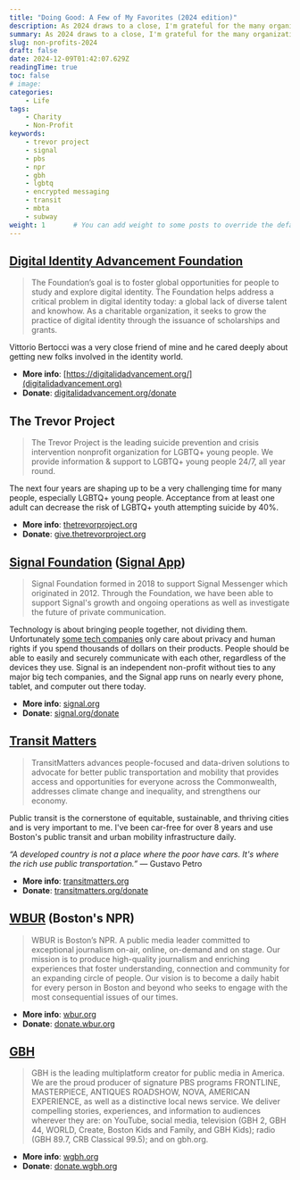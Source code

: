 ```yaml
---
title: "Doing Good: A Few of My Favorites (2024 edition)"
description: As 2024 draws to a close, I'm grateful for the many organizations working tirelessly to make the world a better place. Here are a few nonprofits that have captured my heart and inspired me to give back in 2024.
summary: As 2024 draws to a close, I'm grateful for the many organizations working tirelessly to make the world a better place. Here are a few nonprofits that have captured my heart and inspired me to give back in 2024.
slug: non-profits-2024
draft: false
date: 2024-12-09T01:42:07.629Z
readingTime: true
toc: false
# image: 
categories:
    - Life
tags:
    - Charity
    - Non-Profit
keywords: 
    - trevor project
    - signal
    - pbs
    - npr
    - gbh
    - lgbtq
    - encrypted messaging
    - transit
    - mbta
    - subway
weight: 1       # You can add weight to some posts to override the default sorting (date descending)
---
```


## [Digital Identity Advancement Foundation](https://digitalidadvancement.org/)

> The Foundation’s goal is to foster global opportunities for people to study and explore digital identity. The Foundation helps address a critical problem in digital identity today: a global lack of diverse talent and knowhow. As a charitable organization, it seeks to grow the practice of digital identity through the issuance of scholarships and grants.

Vittorio Bertocci was a very close friend of mine and he cared deeply about getting new folks involved in the identity world.

- **More info**: [https://digitalidadvancement.org/](digitalidadvancement.org)
- **Donate**: [digitalidadvancement.org/donate](https://digitalidadvancement.org/donate/)

## The Trevor Project

> The Trevor Project is the leading suicide prevention and crisis intervention nonprofit organization for LGBTQ+ young people. We provide information & support to LGBTQ+ young people 24/7, all year round.

The next four years are shaping up to be a very challenging time for many people, especially LGBTQ+ young people. Acceptance from at least one adult can decrease the risk of LGBTQ+ youth attempting suicide by 40%.

- **More info**: [thetrevorproject.org](https://www.thetrevorproject.org/)
- **Donate**: [give.thetrevorproject.org](https://give.thetrevorproject.org/campaign/645413/donate)

## [Signal Foundation](https://signalfoundation.org/) ([Signal App](https://signal.org/))

> Signal Foundation formed in 2018 to support Signal Messenger which originated in 2012. Through the Foundation, we have been able to support Signal's growth and ongoing operations as well as investigate the future of private communication.

Technology is about bringing people together, not dividing them. Unfortunately [some tech companies](https://apple.com) only care about privacy and human rights if you spend thousands of dollars on their products. People should be able to easily and securely communicate with each other, regardless of the devices they use. Signal is an independent non-profit without ties to any major big tech companies, and the Signal app runs on nearly every phone, tablet, and computer out there today.

- **More info**: [signal.org](https://signal.org/)
- **Donate**: [signal.org/donate](https://signal.org/donate/)

## [Transit Matters](https://transitmatters.org/)

> TransitMatters advances people-focused and data-driven solutions to advocate for better public transportation and mobility that provides access and opportunities for everyone across the Commonwealth, addresses climate change and inequality, and strengthens our economy.

Public transit is the cornerstone of equitable, sustainable, and thriving cities and is very important to me. I've been car-free for over 8 years and use Boston's public transit and urban mobility infrastructure daily.

_*“A developed country is not a place where the poor have cars. It's where the rich use public transportation.”*_ ― Gustavo Petro

- **More info**: [transitmatters.org](https://transitmatters.org/)
- **Donate**: [transitmatters.org/donate](https://transitmatters.org/donate)

## [WBUR](https://www.wbur.org/) (Boston's NPR)

> WBUR is Boston’s NPR. A public media leader committed to exceptional journalism on-air, online, on-demand and on stage. Our mission is to produce high-quality journalism and enriching experiences that foster understanding, connection and community for an expanding circle of people. Our vision is to become a daily habit for every person in Boston and beyond who seeks to engage with the most consequential issues of our times.

- **More info**: [wbur.org](https://www.wbur.org/)
- **Donate**: [donate.wbur.org](https://donate.wbur.org/secure/heart-wbur-homepage)

## [GBH](https://www.wgbh.org/)

> GBH is the leading multiplatform creator for public media in America. We are the proud producer of signature PBS programs FRONTLINE, MASTERPIECE, ANTIQUES ROADSHOW, NOVA, AMERICAN EXPERIENCE, as well as a distinctive local news service. We deliver compelling stories, experiences, and information to audiences wherever they are: on YouTube, social media, television (GBH 2, GBH 44, WORLD, Create, Boston Kids and Family, and GBH Kids); radio (GBH 89.7, CRB Classical 99.5); and on gbh.org.

- **More info**: [wgbh.org](https://www.wgbh.org/)
- **Donate**: [donate.wgbh.org](https://donate.wgbh.org/wgbh/tv-pledge)
